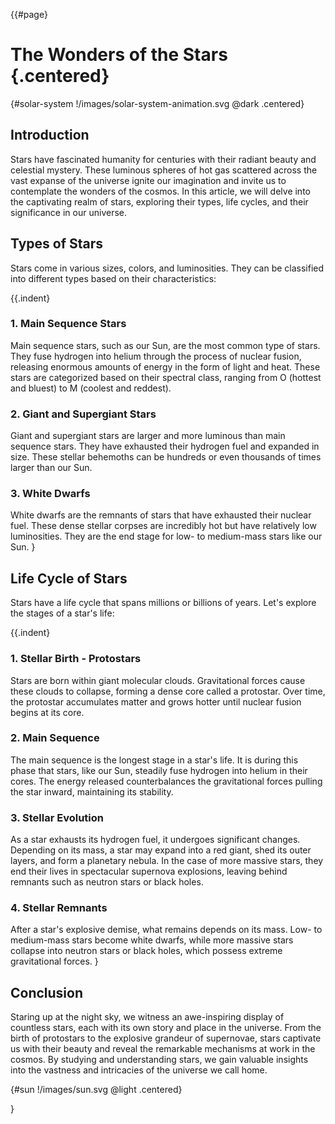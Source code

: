 {{#page}

# The Wonders of the Stars {.centered}
{#solar-system !/images/solar-system-animation.svg @dark .centered}

## Introduction
Stars have fascinated humanity for centuries with their radiant beauty and celestial mystery. These luminous spheres of hot gas scattered across the vast expanse of the universe ignite our imagination and invite us to contemplate the wonders of the cosmos. In this article, we will delve into the captivating realm of stars, exploring their types, life cycles, and their significance in our universe.



## Types of Stars
Stars come in various sizes, colors, and luminosities. They can be classified into different types based on their characteristics:

{{.indent}
### 1. Main Sequence Stars
Main sequence stars, such as our Sun, are the most common type of stars. They fuse hydrogen into helium through the process of nuclear fusion, releasing enormous amounts of energy in the form of light and heat. These stars are categorized based on their spectral class, ranging from O (hottest and bluest) to M (coolest and reddest).

### 2. Giant and Supergiant Stars
Giant and supergiant stars are larger and more luminous than main sequence stars. They have exhausted their hydrogen fuel and expanded in size. These stellar behemoths can be hundreds or even thousands of times larger than our Sun.

### 3. White Dwarfs
White dwarfs are the remnants of stars that have exhausted their nuclear fuel. These dense stellar corpses are incredibly hot but have relatively low luminosities. They are the end stage for low- to medium-mass stars like our Sun.
}

## Life Cycle of Stars
Stars have a life cycle that spans millions or billions of years. Let's explore the stages of a star's life:

{{.indent}
### 1. Stellar Birth - Protostars
Stars are born within giant molecular clouds. Gravitational forces cause these clouds to collapse, forming a dense core called a protostar. Over time, the protostar accumulates matter and grows hotter until nuclear fusion begins at its core.

### 2. Main Sequence
The main sequence is the longest stage in a star's life. It is during this phase that stars, like our Sun, steadily fuse hydrogen into helium in their cores. The energy released counterbalances the gravitational forces pulling the star inward, maintaining its stability.

### 3. Stellar Evolution
As a star exhausts its hydrogen fuel, it undergoes significant changes. Depending on its mass, a star may expand into a red giant, shed its outer layers, and form a planetary nebula. In the case of more massive stars, they end their lives in spectacular supernova explosions, leaving behind remnants such as neutron stars or black holes.

### 4. Stellar Remnants
After a star's explosive demise, what remains depends on its mass. Low- to medium-mass stars become white dwarfs, while more massive stars collapse into neutron stars or black holes, which possess extreme gravitational forces.
}

## Conclusion
Staring up at the night sky, we witness an awe-inspiring display of countless stars, each with its own story and place in the universe. From the birth of protostars to the explosive grandeur of supernovae, stars captivate us with their beauty and reveal the remarkable mechanisms at work in the cosmos. By studying and understanding stars, we gain valuable insights into the vastness and intricacies of the universe we call home.

{#sun !/images/sun.svg @light .centered}

}

<style>
#page {
  padding: 0 20px;
  max-width: 680px;
  margin: 0 auto;
}
#solar-system {
  /*max width 500px, but it should be as wide as possible*/
  width: 100%;
  max-width: 500px;
}
#sun {
  width: 100px;
}
main {
  transition: background-color 0.5s, color 0.5s;
}
.dark {
  background-color: #333;
  color: #fff;
}
.light {
  background-color: #fff;
  color: #333;
}
</style>